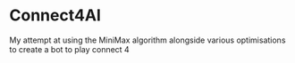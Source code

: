 # Connect4AI
My attempt at using the MiniMax algorithm alongside various optimisations to create a bot to play connect 4
